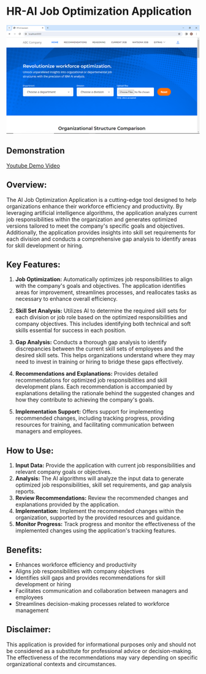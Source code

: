 # HR-AI Job Optimization Application

![Home Page](https://github.com/brwysa/WorkforceIQ/blob/main/app/static/images/Home%20Page.png)

## Demonstration
[Youtube Demo Video](https://youtu.be/m_F-rGAYJwU)
## Overview:
The AI Job Optimization Application is a cutting-edge tool designed to help organizations enhance their workforce efficiency and productivity. By leveraging artificial intelligence algorithms, the application analyzes current job responsibilities within the organization and generates optimized versions tailored to meet the company's specific goals and objectives. Additionally, the application provides insights into skill set requirements for each division and conducts a comprehensive gap analysis to identify areas for skill development or hiring.

## Key Features:

1. **Job Optimization:** Automatically optimizes job responsibilities to align with the company's goals and objectives. The application identifies areas for improvement, streamlines processes, and reallocates tasks as necessary to enhance overall efficiency.

2. **Skill Set Analysis:** Utilizes AI to determine the required skill sets for each division or job role based on the optimized responsibilities and company objectives. This includes identifying both technical and soft skills essential for success in each position.

3. **Gap Analysis:** Conducts a thorough gap analysis to identify discrepancies between the current skill sets of employees and the desired skill sets. This helps organizations understand where they may need to invest in training or hiring to bridge these gaps effectively.

4. **Recommendations and Explanations:** Provides detailed recommendations for optimized job responsibilities and skill development plans. Each recommendation is accompanied by explanations detailing the rationale behind the suggested changes and how they contribute to achieving the company's goals.

5. **Implementation Support:** Offers support for implementing recommended changes, including tracking progress, providing resources for training, and facilitating communication between managers and employees.

## How to Use:
1. **Input Data:** Provide the application with current job responsibilities and relevant company goals or objectives.
2. **Analysis:** The AI algorithms will analyze the input data to generate optimized job responsibilities, skill set requirements, and gap analysis reports.
3. **Review Recommendations:** Review the recommended changes and explanations provided by the application.
4. **Implementation:** Implement the recommended changes within the organization, supported by the provided resources and guidance.
5. **Monitor Progress:** Track progress and monitor the effectiveness of the implemented changes using the application's tracking features.

## Benefits:
- Enhances workforce efficiency and productivity
- Aligns job responsibilities with company objectives
- Identifies skill gaps and provides recommendations for skill development or hiring
- Facilitates communication and collaboration between managers and employees
- Streamlines decision-making processes related to workforce management

## Disclaimer:
This application is provided for informational purposes only and should not be considered as a substitute for professional advice or decision-making. The effectiveness of the recommendations may vary depending on specific organizational contexts and circumstances.

